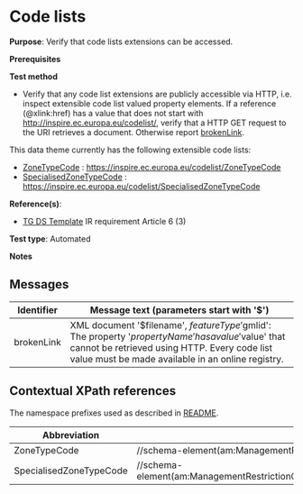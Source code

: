 # Code lists

**Purpose**: Verify that code lists extensions can be accessed.

**Prerequisites**

**Test method**

* Verify that any code list extensions are publicly accessible via HTTP, i.e. inspect extensible code list valued property elements. If a reference (@xlink:href) has a value that does not start with http://inspire.ec.europa.eu/codelist/, verify that a HTTP GET request to the URI retrieves a document. Otherwise report [brokenLink](#brokenLink).

This data theme currently has the following extensible code lists:

* [ZoneTypeCode](#ZoneTypeCode) : https://inspire.ec.europa.eu/codelist/ZoneTypeCode
* [SpecialisedZoneTypeCode](#SpecialisedZoneTypeCode) : https://inspire.ec.europa.eu/codelist/SpecialisedZoneTypeCode

**Reference(s)**: 

* [TG DS Template](./README.md#ref_TG_DS_tmpl) IR requirement Article 6 (3)

**Test type**: Automated

**Notes**

## Messages

Identifier  |  Message text (parameters start with '$')
---------------------------------------------------------- | -------------------------------------------------------------------------
brokenLink <a name="brokenLink"/>  |  XML document '$filename', $featureType '$gmlid': The property '$propertyName' has a value '$value' that cannot be retrieved using HTTP. Every code list value must be made available in an online registry. 

## Contextual XPath references

The namespace prefixes used as described in [README](./README.md#namespaces).

Abbreviation                                               |  XPath expression
---------------------------------------------------------- | -------------------------------------------------------------------------
ZoneTypeCode <a name ="ZoneTypeCode"></a>	| //schema-element(am:ManagementRestrictionOrRegulationZone)/am:zoneType/@xlink:href
SpecialisedZoneTypeCode <a name ="SpecialisedZoneTypeCode"></a>	| //schema-element(am:ManagementRestrictionOrRegulationZone)/am:specialisedZoneType/@xlink:href
